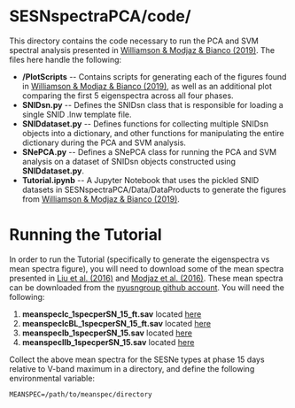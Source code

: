 # SESNspectraPCA/code/

This directory contains the code necessary to run the PCA and SVM spectral analysis presented in [Williamson & Modjaz & Bianco (2019)](https://arxiv.org/abs/1903.06815). The files here handle the following:

- <b>/PlotScripts</b> -- Contains scripts for generating each of the figures found in [Williamson & Modjaz & Bianco (2019)](https://arxiv.org/abs/1903.06815), as well as an additional plot comparing the first 5 eigenspectra across all four phases.
- <b>SNIDsn.py</b> -- Defines the SNIDsn class that is responsible for loading a single SNID .lnw template file.  
- <b>SNIDdataset.py</b> -- Defines functions for collecting multiple SNIDsn objects into a dictionary, and other functions for manipulating the entire dictionary during the PCA and SVM analysis.
- <b>SNePCA.py</b> -- Defines a SNePCA class for running the PCA and SVM analysis on a dataset of SNIDsn objects constructed using <b>SNIDdataset.py</b>.
- <b>Tutorial.ipynb</b> -- A Jupyter Notebook that uses the pickled SNID datasets in SESNspectraPCA/Data/DataProducts to generate the figures from [Williamson & Modjaz & Bianco (2019)](https://arxiv.org/abs/1903.06815). 

# Running the Tutorial

In order to run the Tutorial (specifically to generate the eigenspectra vs mean spectra figure), you will need to download some of the mean spectra presented in [Liu et al. (2016)](http://adsabs.harvard.edu/abs/2016ApJ...827...90L) and [Modjaz et al. (2016)](http://adsabs.harvard.edu/abs/2016ApJ...832..108M). These mean spectra can be downloaded from the [nyusngroup github account](https://github.com/nyusngroup). You will need the following:

1. <b>meanspecIc_1specperSN_15_ft.sav</b> located [here](https://github.com/nyusngroup/SESNtemple/tree/master/MeanSpec/meanspIc/OneSpectrumPerSN)
2. <b>meanspecIcBL_1specperSN_15_ft.sav</b> located [here](https://github.com/nyusngroup/SESNtemple/tree/master/MeanSpec/meanspIcBL/OneSpectrumPerSN)
3. <b>meanspecIb_1specperSN_15.sav</b> located [here](https://github.com/nyusngroup/SESNtemple/tree/master/MeanSpec/meanspIb/OneSpectrumPerSN)
4. <b>meanspecIIb_1specperSN_15.sav</b> located [here](https://github.com/nyusngroup/SESNtemple/tree/master/MeanSpec/meanspIIb/OneSpectrumPerSN)

Collect the above mean spectra for the SESNe types at phase 15 days relative to V-band maximum in a directory, and define the following environmental variable:

`MEANSPEC=/path/to/meanspec/directory`




